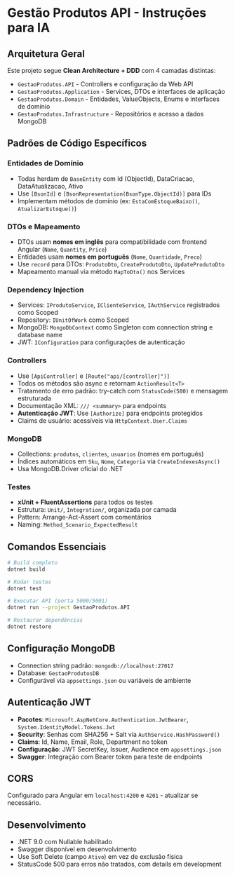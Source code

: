 # Gestão Produtos API - Instruções para IA

## Arquitetura Geral
Este projeto segue **Clean Architecture + DDD** com 4 camadas distintas:
- `GestaoProdutos.API` - Controllers e configuração da Web API
- `GestaoProdutos.Application` - Services, DTOs e interfaces de aplicação  
- `GestaoProdutos.Domain` - Entidades, ValueObjects, Enums e interfaces de domínio
- `GestaoProdutos.Infrastructure` - Repositórios e acesso a dados MongoDB

## Padrões de Código Específicos

### Entidades de Domínio
- Todas herdam de `BaseEntity` com Id (ObjectId), DataCriacao, DataAtualizacao, Ativo
- Use `[BsonId]` e `[BsonRepresentation(BsonType.ObjectId)]` para IDs
- Implementam métodos de domínio (ex: `EstaComEstoqueBaixo()`, `AtualizarEstoque()`)

### DTOs e Mapeamento  
- DTOs usam **nomes em inglês** para compatibilidade com frontend Angular (`Name`, `Quantity`, `Price`)
- Entidades usam **nomes em português** (`Nome`, `Quantidade`, `Preco`)
- Use `record` para DTOs: `ProdutoDto`, `CreateProdutoDto`, `UpdateProdutoDto`
- Mapeamento manual via método `MapToDto()` nos Services

### Dependency Injection
- Services: `IProdutoService`, `IClienteService`, `IAuthService` registrados como Scoped
- Repository: `IUnitOfWork` como Scoped
- MongoDB: `MongoDbContext` como Singleton com connection string e database name
- JWT: `IConfiguration` para configurações de autenticação

### Controllers
- Use `[ApiController]` e `[Route("api/[controller]")]`
- Todos os métodos são async e retornam `ActionResult<T>`
- Tratamento de erro padrão: try-catch com `StatusCode(500)` e mensagem estruturada
- Documentação XML: `/// <summary>` para endpoints
- **Autenticação JWT**: Use `[Authorize]` para endpoints protegidos
- Claims de usuário: acessíveis via `HttpContext.User.Claims`

### MongoDB
- Collections: `produtos`, `clientes`, `usuarios` (nomes em português)
- Índices automáticos em `Sku`, `Nome`, `Categoria` via `CreateIndexesAsync()`
- Usa MongoDB.Driver oficial do .NET

### Testes
- **xUnit + FluentAssertions** para todos os testes
- Estrutura: `Unit/`, `Integration/`, organizada por camada
- Pattern: Arrange-Act-Assert com comentários
- Naming: `Method_Scenario_ExpectedResult`

## Comandos Essenciais
```bash
# Build completo
dotnet build

# Rodar testes
dotnet test

# Executar API (porta 5000/5001)
dotnet run --project GestaoProdutos.API

# Restaurar dependências
dotnet restore
```

## Configuração MongoDB
- Connection string padrão: `mongodb://localhost:27017`  
- Database: `GestaoProdutosDB`
- Configurável via `appsettings.json` ou variáveis de ambiente

## Autenticação JWT
- **Pacotes**: `Microsoft.AspNetCore.Authentication.JwtBearer`, `System.IdentityModel.Tokens.Jwt`
- **Security**: Senhas com SHA256 + Salt via `AuthService.HashPassword()`
- **Claims**: Id, Name, Email, Role, Department no token
- **Configuração**: JWT SecretKey, Issuer, Audience em `appsettings.json`
- **Swagger**: Integração com Bearer token para teste de endpoints

## CORS
Configurado para Angular em `localhost:4200` e `4201` - atualizar se necessário.

## Desenvolvimento
- .NET 9.0 com Nullable habilitado
- Swagger disponível em desenvolvimento
- Use Soft Delete (campo `Ativo`) em vez de exclusão física
- StatusCode 500 para erros não tratados, com details em development